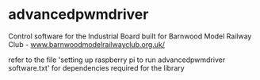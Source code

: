 # advancedpwmdriver
Control software for the Industrial Board built for Barnwood Model Railway Club - www.barnwoodmodelrailwayclub.org.uk/

refer to the file 'setting up raspberry pi to run advancedpwmdriver software.txt' for dependencies required for the library
